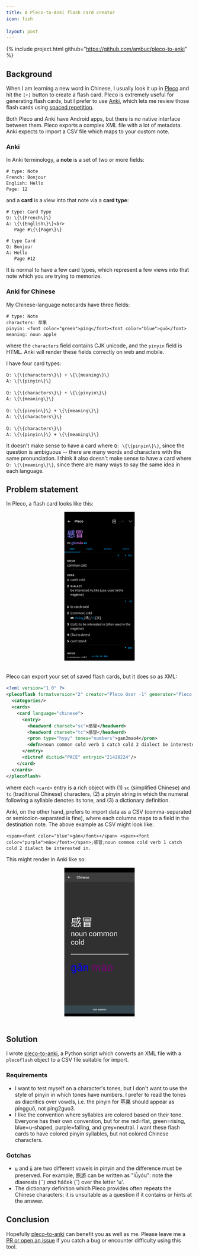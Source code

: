 ```yaml
---
title: A Pleco-to-Anki flash card creator
icon: fish

layout: post
---
```


{% include project.html github="https://github.com/ambuc/pleco-to-anki" %}

## Background

When I am learning a new word in Chinese, I usually look it up in
[Pleco](https://www.pleco.com/products/pleco-for-android/) and hit the `[+]`
button to create a flash card. Pleco is extremely useful for generating flash 
cards, but I prefer to use [Anki](https://apps.ankiweb.net/), which lets me
review those flash cards using
[spaced repetition](https://en.wikipedia.org/wiki/Spaced_repetition).

Both Pleco and Anki have Android apps, but there is no native interface between
them. Pleco exports a complex XML file with a lot of metadata. Anki expects to
import a CSV file which maps to your custom note.

### Anki

In Anki terminology, a **note** is a set of two or more fields:

```
# type: Note
French: Bonjour
English: Hello
Page: 12
```

and a **card** is a view into that note via a **card type**:

```
# type: Card Type
Q: \{\{French\}\}
A: \{\{English\}\}<br>
   Page #\{\{Page\}\}
```

```
# type Card
Q: Bonjour
A: Hello
   Page #12
```

It is normal to have a few card types, which represent a few views into that
note which you are trying to memorize.

### Anki for Chinese

My Chinese-language notecards have three fields:

```
# type: Note
characters: 苹果
pinyin: <font color="green">píng</font><font color="blue">guǒ</font>
meaning: noun apple
```

where the `characters` field contains CJK unicode, and the `pinyin` field is
HTML. Anki will render these fields correctly on web and mobile.

I have four card types:

```
Q: \{\{characters\}\} + \{\{meaning\}\}
A: \{\{pinyin\}\}

Q: \{\{characters\}\} + \{\{pinyin\}\}
A: \{\{meaning\}\}

Q: \{\{pinyin\}\} + \{\{meaning\}\}
A: \{\{characters\}\}

Q: \{\{characters\}\}
A: \{\{pinyin\}\} + \{\{meaning\}\}
```

It doesn't make sense to have a card where `Q: \{\{pinyin\}\}`, since the
question is ambiguous -- there are many words and characters with the same
pronunciation.  I think it also doesn't make sense to have a card where `Q:
\{\{meaning\}\}`, since there are many ways to say the same idea in each
language.

## Problem statement

In Pleco, a flash card looks like this:

<center>
<img src="/assets/images/pleco-to-anki/pleco.png" height="400px"/>
</center>
<br/>

Pleco can export your set of saved flash cards, but it does so as XML:

```xml
<?xml version="1.0" ?>
<plecoflash formatversion="2" creator="Pleco User -1" generator="Pleco 2.0 Flashcard Exporter" platform="Android" created="1605883885">
  <categories/>
  <cards>
    <card language="chinese">
      <entry>
        <headword charset="sc">感冒</headword>
        <headword charset="tc">感冒</headword>
        <pron type="hypy" tones="numbers">gan3mao4</pron>
        <defn>noun common cold verb 1 catch cold 2 dialect be interested in; like (usu. used in the negative)</defn>
      </entry>
      <dictref dictid="PACE" entryid="21428224"/>
    </card>
  </cards>
</plecoflash>
```

where each `<card>` entry is a rich object with (1) `sc` (simplified
Chinese) and `tc` (traditional Chinese) characters, (2) a pinyin string in
which the numeral following a syllable denotes its tone, and (3) a dictionary
definition.

Anki, on the other hand, prefers to import data as a CSV (comma-separated or
semicolon-separated is fine), where each columns maps to a field in the
destination note. The above example as CSV might look like:

```csv
<span><font color="blue">găn</font></span> <span><font color="purple">mào</font></span>;感冒;noun common cold verb 1 catch cold 2 dialect be interested in.
```

This might render in Anki like so:

<center>
<img src="/assets/images/pleco-to-anki/anki.png" height="400px"/>
</center>
<br/>

## Solution

I wrote [pleco-to-anki](https://github.com/ambuc/pleco-to-anki), a Python script
which converts an XML file with a `plecoflash` object to a CSV file suitable for
import.

### Requirements

*  I want to test myself on a character's tones, but I don't want to use the
   style of pinyin in which tones have numbers. I prefer to read the tones as
   diacritics over vowels, i.e. the pinyin for 苹果 should appear as píngguǒ,
   not ping2guo3.
*  I like the convention where syllables are colored based on their tone.
   Everyone has their own convention, but for me red=flat, green=rising, 
   blue=u-shaped, purple=falling, and grey=neutral. I want these flash cards to
   have colored pinyin syllables, but not colored Chinese characters.

### Gotchas

*  [`u`](https://resources.allsetlearning.com/chinese/pronunciation/The_%22o%22_and_%22u%22_vowels)
   and [`ü`](https://resources.allsetlearning.com/chinese/pronunciation/The_%22%C3%BC%22_vowel)
   are two different vowels in pinyin and the difference must be
   preserved. For example, 旅游 can be written as "lǚyóu": note the
   diaeresis (¨) _and_ háček (ˇ) over the letter 'u'.
*  The dictionary definition which Pleco provides often repeats the Chinese 
   characters: it is unsuitable as a question if it contains or hints at the
   answer. 

## Conclusion

Hopefully [pleco-to-anki](https://github.com/ambuc/pleco-to-anki/) can benefit
you as well as me. Please leave me a
[PR or open an issue](https://github.com/ambuc/pleco-to-anki/pulls) if you catch
a bug or encounter difficulty using this tool.
